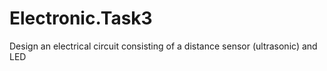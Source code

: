 # Electronic.Task3
Design an electrical circuit consisting of a distance sensor (ultrasonic) and LED

